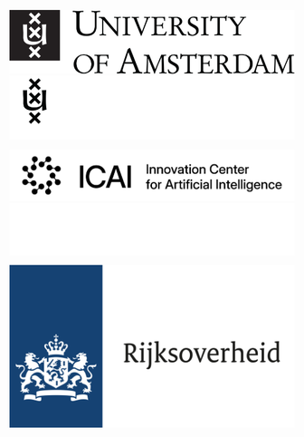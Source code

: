<div class="partner-logos" markdown>

![Image title](assets/logo/uvalogo_regular_compact_p_en.svg#only-light)
![Image title](assets/logo/uvalogo_regular_compact_d_en.svg#only-dark)

![Image title](assets/logo/ICAI_Logo_Black.png#only-light)
![Image title](assets/logo/ICAI_Logo_White.png#only-dark)

![alt text](assets/logo/rijksoverheid.svg)

</div>